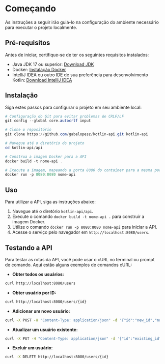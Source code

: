 # Começando

As instruções a seguir irão guiá-lo na configuração do ambiente necessário para executar o projeto localmente.

## Pré-requisitos

Antes de iniciar, certifique-se de ter os seguintes requisitos instalados:

- Java JDK 17 ou superior: [Download JDK](https://www.oracle.com/java/technologies/javase-jdk11-downloads.html)
- Docker: [Instalação Docker](https://docs.docker.com/get-docker/)
- IntelliJ IDEA ou outro IDE de sua preferência para desenvolvimento Kotlin: [Download IntelliJ IDEA](https://www.jetbrains.com/idea/download/)

## Instalação

Siga estes passos para configurar o projeto em seu ambiente local:

```powershell
# Configuração do Git para evitar problemas de CRLF/LF
git config --global core.autocrlf input

# Clone o repositório
git clone https://github.com/gabelopesz/kotlin-api.git kotlin-api

# Navegue até o diretório do projeto
cd kotlin-api/api

# Construa a imagem Docker para a API
docker build -t nome-api .

# Execute a imagem, mapeando a porta 8080 do container para a mesma porta no host
docker run -p 8080:8080 nome-api
```

## Uso

Para utilizar a API, siga as instruções abaixo:

1. Navegue até o diretório `kotlin-api/api`.
2. Execute o comando `docker build -t nome-api .` para construir a imagem Docker.
3. Utilize o comando `docker run -p 8080:8080 nome-api` para iniciar a API.
4. Acesse o serviço pelo navegador em `http://localhost:8080/users`.

## Testando a API

Para testar as rotas da API, você pode usar o cURL no terminal ou prompt de comando. Aqui estão alguns exemplos de comandos cURL:

- **Obter todos os usuários:**

```bash
curl http://localhost:8080/users
```

- **Obter usuário por ID:**

```bash
curl http://localhost:8080/users/{id}
```

- **Adicionar um novo usuário:**

```bash
curl -X POST -H "Content-Type: application/json" -d '{"id":"new_id","name":"New User"}' http://localhost:8080/users
```

- **Atualizar um usuário existente:**

```bash
curl -X PUT -H "Content-Type: application/json" -d '{"id":"existing_id","name":"Updated Name"}' http://localhost:8080/users/{existing_id}
```

- **Excluir um usuário:**

```bash
curl -X DELETE http://localhost:8080/users/{id}
```
